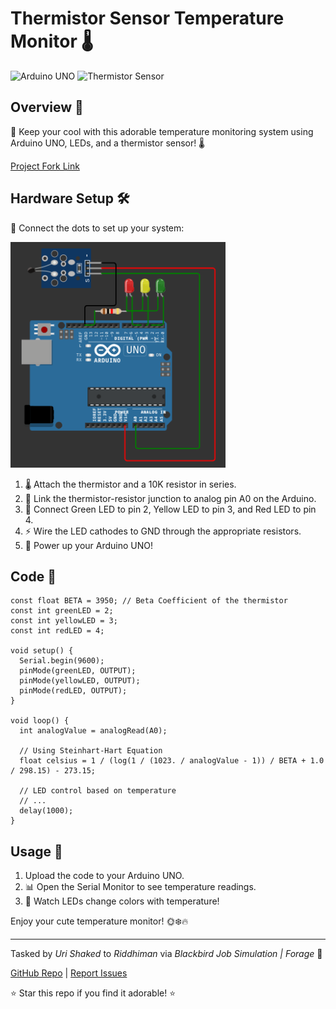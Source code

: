 # Thermistor Sensor Temperature Monitor 🌡️

![Arduino UNO](https://img.shields.io/badge/Arduino%20UNO-Compatible-brightgreen)
![Thermistor Sensor](https://img.shields.io/badge/Thermistor-Sensor-blue)

## Overview 🌟

🤖 Keep your cool with this adorable temperature monitoring system using Arduino UNO, LEDs, and a thermistor sensor! 🌡️

<a href="https://wokwi.com/projects/376191748870785025">Project Fork Link</a>

## Hardware Setup 🛠️

🔌 Connect the dots to set up your system:

<img src="https://raw.githubusercontent.com/cdnjmusic/Thermister-Sensor-Check/master/wiring-diagram.png" alt="Wiring Diagram">

1. 🌡️ Attach the thermistor and a 10K resistor in series.
2. 🧊 Link the thermistor-resistor junction to analog pin A0 on the Arduino.
3. 💚 Connect Green LED to pin 2, Yellow LED to pin 3, and Red LED to pin 4.
4. ⚡ Wire the LED cathodes to GND through the appropriate resistors.
5. 🤖 Power up your Arduino UNO!

## Code 🚀

```arduino
const float BETA = 3950; // Beta Coefficient of the thermistor
const int greenLED = 2;
const int yellowLED = 3;
const int redLED = 4;

void setup() {
  Serial.begin(9600);
  pinMode(greenLED, OUTPUT);
  pinMode(yellowLED, OUTPUT);
  pinMode(redLED, OUTPUT);
}

void loop() {
  int analogValue = analogRead(A0);
  
  // Using Steinhart-Hart Equation
  float celsius = 1 / (log(1 / (1023. / analogValue - 1)) / BETA + 1.0 / 298.15) - 273.15;
  
  // LED control based on temperature
  // ...
  delay(1000);
}
```

## Usage 🚴

1. Upload the code to your Arduino UNO.
2. 📊 Open the Serial Monitor to see temperature readings.
3. 🌈 Watch LEDs change colors with temperature!

Enjoy your cute temperature monitor! 🌞❄️🔥

---

Tasked by *Uri Shaked* to *Riddhiman* via *Blackbird Job Simulation | Forage* 🤖

[GitHub Repo](https://github.com/cdnjmusic/Thermister-Sensor-Check) | [Report Issues](https://github.com/cdnjmusic/Thermister-Sensor-Check/issues)

⭐ Star this repo if you find it adorable! ⭐
